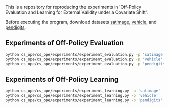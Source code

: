 This is a repository for reproducing the experiments in 'Off-Policy Evaluation and Learning for External Validity under a Covariate Shift'.

Before executing the program, download datasets [satimage](https://www.csie.ntu.edu.tw/~cjlin/libsvmtools/datasets/multiclass/satimage.scale), [vehicle](https://www.csie.ntu.edu.tw/~cjlin/libsvmtools/datasets/multiclass/vehicle.scale), and [pendigits](https://www.csie.ntu.edu.tw/~cjlin/libsvmtools/datasets/multiclass/pendigits).

## Experiments of Off-Policy Evaluation
```bash
python cs_ope/cs_ope/experiments/experiment_evaluation.py -p 'satimage'
python cs_ope/cs_ope/experiments/experiment_evaluation.py -p 'vehicle'
python cs_ope/cs_ope/experiments/experiment_evaluation.py -p 'pendigits'
```

## Experiments of Off-Policy Learning
```bash
python cs_ope/cs_ope/experiments/experiment_learning.py -p 'satimage'
python cs_ope/cs_ope/experiments/experiment_learning.py -p 'vehicle'
python cs_ope/cs_ope/experiments/experiment_learning.py -p 'pendigits'
```
